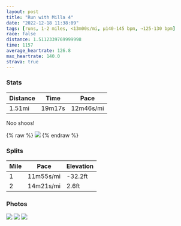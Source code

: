 ```yaml
---
layout: post
title: "Run with Milla 4"
date: "2022-12-18 11:38:09"
tags: [runs, 1-2 miles, <13m00s/mi, μ140-145 bpm, →125-130 bpm]
race: false
distance: 1.5112339769999998
time: 1157
average_heartrate: 126.8
max_heartrate: 140.0
strava: true
---
```


### Stats

| Distance | Time | Pace |
|----------|------|------|
|1.51mi|19m17s|12m46s/mi|

Noo shoos!

{% raw %}
<img src='https://maps.googleapis.com/maps/api/staticmap?maptype=roadmap&path=enc:kfwwFbusbMER[f@GROJERy@zAHN?VHNDRCFDFDRAd@GNCRELBLTNPXDLdA^@LOt@Ql@EjAa@@KBU\IHl@Zd@^d@TLJJR?VFb@CHFTFFAPQb@Q^gAdB]`AKPO^ARNV@Jg@fCUb@C?GEGKOC]QSW_@Om@i@KEe@_@SW{@g@wAm@[f@HPZNLLIn@GLGFELSx@o@xBw@zCBFRNXVPFL?NYzB}HAGKGFm@DU@_@Gq@BGf@LNL\NBH^VXHj@h@nBrAf@`@|@l@`@P|@l@~BtAh@d@^TWOg@e@c@Wy@a@y@YUOe@QQQOAQKs@i@QWYM[[w@e@WMKOWU&key=AIzaSyC1MId7bFpkLXNAaYhBSTb8jLyiSqzbDtM&size=800x800&markers=color:yellow|label:S|40.75638,-73.99778&markers=color:green|label:F|40.75791999999999,-74.00461000000006'>
{% endraw %}

### Splits

| Mile | Pace | Elevation |
|------|------|-----------|
|1|11m55s/mi|-32.2ft|
|2|14m21s/mi|2.6ft|

### Photos
<img src='https://dgtzuqphqg23d.cloudfront.net/xshcnmBhPe5-Iv_ykh_kD0oMCVG9wygk2yHCvBGzDkI-576x768.jpg'>

<img src='https://dgtzuqphqg23d.cloudfront.net/nyjDXNHZ95n5C48fjes64on46GS3y1gnDBZSo9f0L0k-576x768.jpg'>

<img src='https://dgtzuqphqg23d.cloudfront.net/KBJZooEn49APrlCrVBVLL_lCdqcUPuMnSE9sRa9Kcps-576x768.jpg'>
